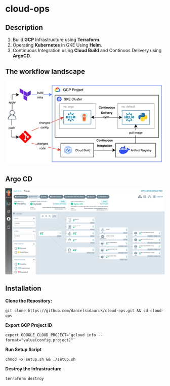 # cloud-ops

## Description
1. Build **GCP** Infrastructure using **Terraform**.
2. Operating **Kubernetes** in GKE Using **Helm**.
3. Continuous Integration using **Cloud Build** and Continuos Delivery using **ArgoCD**.

## The workflow landscape
![cloud-ops-workflow](assets/workflow.png)

## Argo CD
![argo-cd-screenshot](assets/argo-screenshot.png)

## Installation
**Clone the Repository:**
```
git clone https://github.com/danielsidauruk/cloud-ops.git && cd cloud-ops
```

**Export GCP Project ID**
```
export GOOGLE_CLOUD_PROJECT=`gcloud info --format="value(config.project)"`
```

**Run Setup Script**
```
chmod +x setup.sh && ./setup.sh
```

**Destroy the Infrastructure**
```
terraform destroy
```